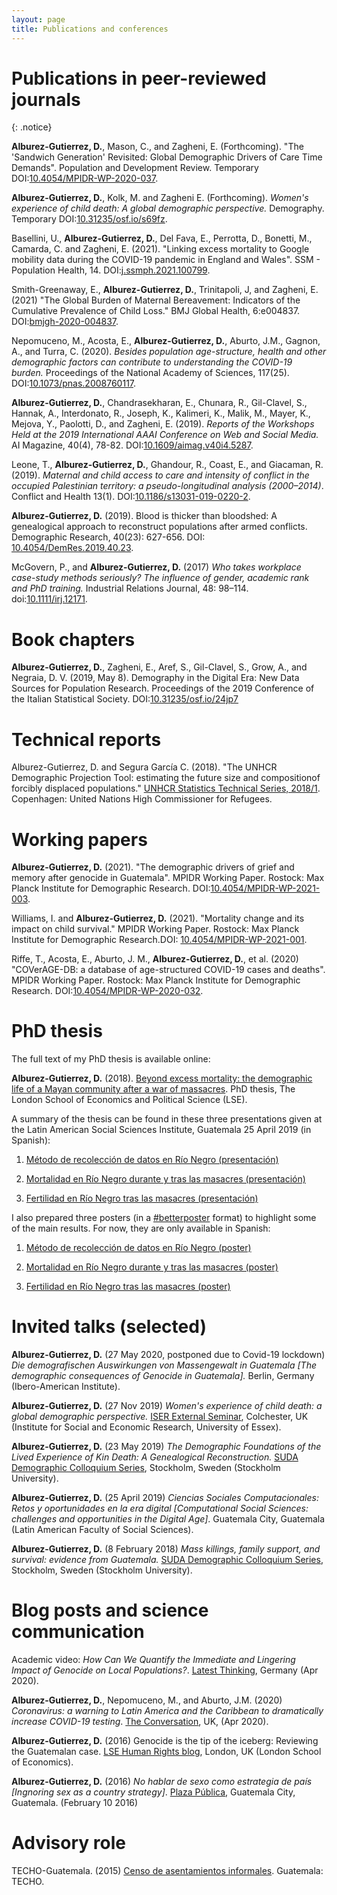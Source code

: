```yaml
---
layout: page
title: Publications and conferences
---
```



# Publications in peer-reviewed journals

{: .notice}

**Alburez-Gutierrez, D.**, Mason, C., and Zagheni, E. (Forthcoming). "The 'Sandwich Generation' Revisited: Global Demographic Drivers of Care Time Demands". Population and Development Review. Temporary DOI:[10.4054/MPIDR-WP-2020-037](https://dx.doi.org/10.4054/MPIDR-WP-2020-037).

**Alburez-Gutierrez, D.**, Kolk, M. and Zagheni E. (Forthcoming). *Women's experience of child death: A global demographic perspective.* Demography. Temporary DOI:[10.31235/osf.io/s69fz](https://osf.io/preprints/socarxiv/s69fz/).

Basellini, U., **Alburez-Gutierrez, D.**, Del Fava, E., Perrotta, D., Bonetti, M., Camarda, C. and Zagheni, E. (2021). "Linking excess mortality to Google mobility data during the COVID-19 pandemic in England and Wales". SSM - Population Health, 14. DOI:[j.ssmph.2021.100799](https://doi.org/10.1016/j.ssmph.2021.100799).

Smith-Greenaway, E., **Alburez-Gutierrez, D.**, Trinitapoli, J, and Zagheni, E. (2021) "The Global Burden of Maternal Bereavement: Indicators of the Cumulative Prevalence of Child Loss." BMJ Global Health, 6:e004837. DOI:[bmjgh-2020-004837](http://dx.doi.org/10.1136/bmjgh-2020-004837).

Nepomuceno, M., Acosta, E., **Alburez-Gutierrez, D.**, Aburto, J.M., Gagnon, A., and Turra, C. (2020). *Besides population age-structure, health and other demographic factors can contribute to understanding the COVID-19 burden.* Proceedings of the National Academy of Sciences, 117(25). DOI:[10.1073/pnas.2008760117](https://doi.org/10.1073/pnas.2008760117).

**Alburez-Gutierrez, D.**, Chandrasekharan, E., Chunara, R., Gil-Clavel, S., Hannak, A., Interdonato, R., Joseph, K., Kalimeri, K., Malik, M., Mayer, K., Mejova, Y., Paolotti, D., and Zagheni, E. (2019). *Reports of the Workshops Held at the 2019 International AAAI Conference on Web and Social Media.* AI Magazine, 40(4), 78-82. DOI:[10.1609/aimag.v40i4.5287](https://doi.org/10.1609/aimag.v40i4.5287).

Leone, T., **Alburez-Gutierrez, D.**, Ghandour, R., Coast, E., and Giacaman, R. (2019). *Maternal and child access to care and intensity of conflict in the occupied Palestinian territory: a pseudo-longitudinal analysis (2000–2014)*. Conflict and Health 13(1). DOI:[10.1186/s13031-019-0220-2](https://doi.org/10.1186/s13031-019-0220-2).

**Alburez-Gutierrez, D.** (2019). Blood is thicker than bloodshed: A genealogical approach to reconstruct populations after armed conflicts. Demographic Research, 40(23): 627-656. DOI: [10.4054/DemRes.2019.40.23](https://www.demographic-research.org/volumes/vol40/23/).

McGovern, P., and **Alburez-Gutierrez, D.** (2017) *Who takes workplace case-study methods seriously? The influence of gender, academic rank and PhD training.*  Industrial Relations Journal, 48: 98–114. doi:[10.1111/irj.12171](http://onlinelibrary.wiley.com/doi/10.1111/irj.12171/full).


# Book chapters

**Alburez-Gutierrez, D.**, Zagheni, E., Aref, S., Gil-Clavel, S., Grow, A., and Negraia, D. V. (2019, May 8). Demography in the Digital Era: New Data Sources for Population Research. Proceedings of the 2019 Conference of the Italian Statistical Society. DOI:[10.31235/osf.io/24jp7](https://doi.org/10.31235/osf.io/24jp7)

#  Technical reports

Alburez-Gutierrez, D. and Segura García C. (2018). "The UNHCR Demographic Projection Tool: estimating the future size and compositionof forcibly displaced populations." [UNHCR Statistics Technical Series, 2018/1](http://www.unhcr.org/en-au/5ae9ee747.pdf). Copenhagen: United Nations High Commissioner for Refugees.

# Working papers

**Alburez-Gutierrez, D.** (2021). "The demographic drivers of grief and memory after genocide in Guatemala". MPIDR Working Paper. Rostock: Max Planck Institute for Demographic Research. DOI:[10.4054/MPIDR-WP-2021-003](https://dx.doi.org/10.4054/MPIDR-WP-2021-003).

Williams, I. and **Alburez-Gutierrez, D.** (2021). "Mortality change and its impact on child survival." MPIDR Working Paper. Rostock: Max Planck Institute for Demographic Research.DOI: [10.4054/MPIDR-WP-2021-001](https://dx.doi.org/10.4054/MPIDR-WP-2021-001).


Riffe, T., Acosta, E., Aburto, J. M., **Alburez-Gutierrez, D.**, et al. (2020) "COVerAGE-DB: a database of age-structured COVID-19 cases and deaths". MPIDR Working Paper. Rostock: Max Planck Institute for Demographic Research. DOI:[10.4054/MPIDR-WP-2020-032](https://www.demogr.mpg.de/papers/working/wp-2020-032.pdf).


# PhD thesis

The full text of my PhD thesis is available online:

**Alburez-Gutierrez, D.** (2018). [Beyond excess mortality: the demographic life of a Mayan community after a war of massacres](http://etheses.lse.ac.uk/3872/). PhD thesis, The London School of Economics and Political Science (LSE). 

A summary of the thesis can be found in these three presentations given at the Latin American Social Sciences Institute, Guatemala 25 April 2019 (in Spanish):

   1. [Método de recolección de datos en Río Negro (presentación)](pdf/1_alburez_metodos_FLACSO.pdf)

   2. [Mortalidad en Río Negro durante y tras las masacres (presentación)](pdf/2_alburez_mortalidad_FLACSO.pdf)

   3. [Fertilidad en Río Negro tras las masacres (presentación)](pdf/3_alburez_fecundidad_FLACSO.pdf)

I also prepared three posters (in a [#betterposter](https://twitter.com/hashtag/BetterPoster?src=hash) format) to highlight some of the main results. For now, they are only available in Spanish:

   1. [Método de recolección de datos en Río Negro (poster)](pdf/1._poster_metodo_alburez.pdf)

   2. [Mortalidad en Río Negro durante y tras las masacres (poster)](pdf/2.poster_mortalidad_alburez.pdf)

   3. [Fertilidad en Río Negro tras las masacres (poster)](pdf/3.poster_fertilidad_alburez.pdf)

# Invited talks (selected)

**Alburez-Gutierrez, D.** (27 May 2020, postponed due to Covid-19 lockdown) *Die demografischen Auswirkungen von Massengewalt in Guatemala [The demographic consequences of Genocide in Guatemala].* Berlin, Germany (Ibero-American Institute).

**Alburez-Gutierrez, D.** (27 Nov 2019) *Women's experience of child death: a global demographic perspective.* [ISER External Seminar](https://www.iser.essex.ac.uk/events/seminars/external/2019-11-27), Colchester, UK (Institute for Social and Economic Research, University of Essex).

**Alburez-Gutierrez, D.** (23 May 2019) *The Demographic Foundations of the Lived Experience of Kin Death: A Genealogical Reconstruction.* [SUDA Demographic Colloquium Series](https://www.suda.su.se/about-us/events/suda-demographic-colloquium-series/suda-demographic-colloquium-diego-alburez-gutierrez-max-planck-institute-for-demographic-research-1.423293), Stockholm, Sweden (Stockholm University).

**Alburez-Gutierrez, D.** (25 April 2019) *Ciencias Sociales Computacionales: Retos y oportunidades en la era digital [Computational Social Sciences: challenges and opportunities in the Digital Age]*. Guatemala City, Guatemala (Latin American Faculty of Social Sciences). 

**Alburez-Gutierrez, D.** (8 February 2018) *Mass killings, family support, and survival: evidence from Guatemala.* [SUDA Demographic Colloquium Series](http://alburez.me/pdf/SUDA18_Alburez.pdf), Stockholm, Sweden (Stockholm University).
   
# Blog posts and science communication

Academic video: *How Can We Quantify the Immediate and Lingering Impact of Genocide on Local Populations?*. [Latest Thinking](https://lt.org/publication/how-can-we-quantify-immediate-and-lingering-impact-genocide-local-populations), Germany (Apr 2020).

**Alburez-Gutierrez, D.**, Nepomuceno, M., and Aburto, J.M. (2020) *Coronavirus: a warning to Latin America and the Caribbean to dramatically increase COVID-19 testing*. [The Conversation](https://theconversation.com/coronavirus-a-warning-to-latin-america-and-the-caribbean-to-dramatically-increase-covid-19-testing-135759), UK, (Apr 2020).

**Alburez-Gutierrez, D.** (2016) Genocide is the tip of the iceberg: Reviewing the Guatemalan case. [LSE Human Rights blog](http://blogs.lse.ac.uk/humanrights/2016/02/18/genocide-is-the-tip-of-the-iceberg-reviewing-the-guatemalan-case/), London, UK (London School of Economics).

**Alburez-Gutierrez, D.** (2016) *No hablar de sexo como estrategia de país [Ingnoring sex as a country strategy]*. [Plaza Pública](https://www.plazapublica.com.gt/content/no-hablar-de-sexo-como-estrategia-de-pais), Guatemala City, Guatemala. (February 10 2016)

# Advisory role

TECHO-Guatemala. (2015) [Censo de asentamientos informales](https://drive.google.com/file/d/0B1-hHd84EQSOWUd1SE1qeTFUcEk/view?usp=sharing). Guatemala: TECHO.